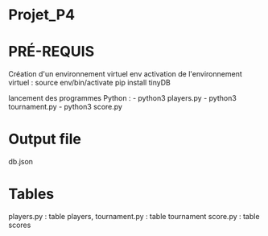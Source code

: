 # Projet_P4

# PRÉ-REQUIS 
Création d'un environnement virtuel env
activation de l'environnement virtuel : source env/bin/activate
pip install tinyDB

lancement des programmes Python :
    - python3 players.py
    - python3 tournament.py
    - python3 score.py

# Output file 
db.json

# Tables
players.py : table players,
tournament.py : table tournament
score.py : table scores
